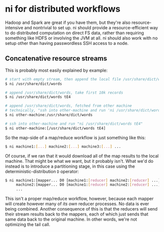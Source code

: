 # ni for distributed workflows
Hadoop and Spark are great if you have them, but they're also
resource-intensive and nontrivial to set up. ni should provide a
resource-efficient way to do distributed computation on direct FS data, rather
than requiring something like HDFS or involving the JVM at all. ni should also
work with no setup other than having passwordless SSH access to a node.

## Concatenative resource streams
This is probably most easily explained by example:

```sh
# start with empty stream, then append the local file /usr/share/dict/words
$ ni /usr/share/dict/words

# append /usr/share/dict/words, take first 10k records
$ ni /usr/share/dict/words tE4

# append /usr/share/dict/words, fetched from other machine
# technically, "ssh into other-machine and run 'ni /usr/share/dict/words'"
$ ni other-machine:/usr/share/dict/words

# ssh into other-machine and run "ni /usr/share/dict/words tE4"
$ ni other-machine:[/usr/share/dict/words tE4]
```

So the map-side of a map/reduce workflow is just something like this:

```sh
$ ni machine1:[...] machine2:[...] machine3:[...] ...
```

Of course, if we ran that it would download all of the map results to the local
machine. That might be what we want, but it probably isn't. What we'd do
instead is to introduce a partitioning stage, in this case using the
deterministic-distribution `D` operator:

```sh
$ ni machine1:[mapper... D0 [machine1:[reducer] machine2:[reducer] ...]] \
     machine2:[mapper... D0 [machine1:[reducer] machine2:[reducer] ...]] \
     ...
```

This isn't a proper map/reduce workflow, however, because each mapper will
create however many of _its own_ reducer processes. No data is ever being
combined. Another consequence of this is that the reducers will send their
stream results back to the mappers, each of which just sends that same data
back to the original machine. In other words, we're not optimizing the tail
call.



